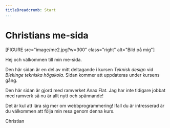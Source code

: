 ```yaml
---
titleBreadcrumb: Start
...
```

Christians me-sida
===============================

[FIGURE src="image/me2.jpg?w=300" class="right" alt="Bild på mig"]

Hej och välkommen till min me-sida.

Den här sidan är en del av mitt deltagande i kursen *Teknisk design* vid *Blekinge tekniska högskola*. Sidan kommer att uppdateras under kursens gång.

Den här sidan är gjord med ramverket Anax Flat. Jag har inte tidigare jobbat med ramverk så nu är allt nytt och spännande!

Det är kul att lära sig mer om webbprogrammering! Ifall du är intresserad är du välkommen att följa min resa genom denna kurs.



Christian
